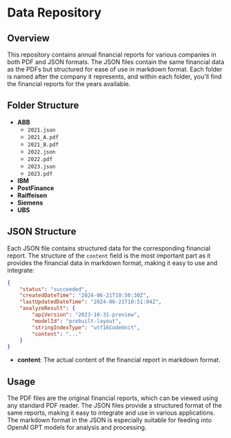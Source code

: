 # Data Repository

## Overview

This repository contains annual financial reports for various companies in both PDF and JSON formats. The JSON files contain the same financial data as the PDFs but structured for ease of use in markdown format. Each folder is named after the company it represents, and within each folder, you'll find the financial reports for the years available.

## Folder Structure

- **ABB**
  - `2021.json`
  - `2021_A.pdf`
  - `2021_B.pdf`
  - `2022.json`
  - `2022.pdf`
  - `2023.json`
  - `2023.pdf`
- **IBM**
- **PostFinance**
- **Raiffeisen**
- **Siemens**
- **UBS**

## JSON Structure

Each JSON file contains structured data for the corresponding financial report. The structure of the `content` field is the most important part as it provides the financial data in markdown format, making it easy to use and integrate:

```json
{
	"status": "succeeded",
	"createdDateTime": "2024-06-21T10:50:30Z",
	"lastUpdatedDateTime": "2024-06-21T10:51:04Z",
	"analyzeResult": {
		"apiVersion": "2023-10-31-preview",
		"modelId": "prebuilt-layout",
		"stringIndexType": "utf16CodeUnit",
		"content": "..."
	}
}
```

- **content**: The actual content of the financial report in markdown format.

## Usage

The PDF files are the original financial reports, which can be viewed using any standard PDF reader. The JSON files provide a structured format of the same reports, making it easy to integrate and use in various applications. The markdown format in the JSON is especially suitable for feeding into OpenAI GPT models for analysis and processing.